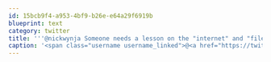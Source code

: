 ```yaml
---
id: 15bcb9f4-a953-4bf9-b26e-e64a29f6919b
blueprint: text
category: twitter
title: '''@nickwynja Someone needs a lesson on the "internet" and "files". i.e. it might have been your''s but your certainly not getting them "back"'
caption: '<span class="username username_linked">@<a href="https://twitter.com/nickwynja" title="Nick Wynja">nickwynja</a></span> Someone needs a lesson on the "internet" and "files". i.e. it might have been your''s but your certainly not getting them "back"'
---
```

